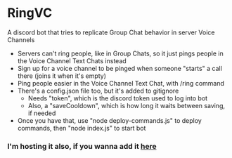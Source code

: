 # RingVC
A discord bot that tries to replicate Group Chat behavior in server Voice Channels
* Servers can't ring people, like in Group Chats, so it just pings people in the Voice Channel Text Chats instead
* Sign up for a voice channel to be pinged when someone "starts" a call there (joins it when it's empty)
* Ping people easier in the Voice Channel Text Chat, with /ring command
* There's a config.json file too, but it's added to gitignore
	* Needs "token", which is the discord token used to log into bot
	* Also, a "saveCooldown", which is how long it waits between saving, if needed
* Once you have that, use "node deploy-commands.js" to deploy commands, then "node index.js" to start bot

### I'm hosting it also, if you wanna add it [here](https://discord.com/api/oauth2/authorize?client_id=885686322973536267&permissions=2048&scope=bot)
